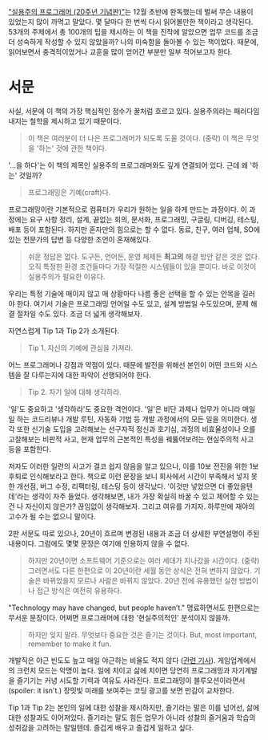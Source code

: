 
["실용주의 프로그래머 (20주년 기념판)"](https://pragprog.com/titles/tpp20/the-pragmatic-programmer-20th-anniversary-edition/)는 12월 초반에 완독했는데 벌써 무슨 내용이 있었는지 많이 까먹고 말았다. 몇 달마다 한 번씩 다시 읽어볼만한 책이라고 생각된다. 53개의 주제에서 총 100개의 팁을 제시하는 이 책을 진작에 알았으면 업무 코드를 조금 더 성숙하게 작성할 수 있지 않았을까? 나의 미숙함을 돌아볼 수 있는 책이었다. 때문에, 읽어보면서 충격적이었거나 교훈을 많이 얻어간 부분만 일부 적어보고자 한다.

# 서문

사실, 서문에 이 책의 가장 핵심적인 정수가 꿀처럼 흐르고 있다. 실용주의라는 패러다임 내지는 철학을 제시하고 있기 때문이다.

> 이 책은 여러분이 더 나은 프로그래머가 되도록 도울 것이다. (중략) 이 책은 무엇을 '하는' 것에 관한 책이다.

'...을 하다'는 이 책의 제목인 실용주의 프로그래머와도 깊게 연결되어 있다. 근데 왜 '하는' 것일까?

> 프로그래밍은 기예(craft)다.

프로그래밍이란 기본적으로 컴퓨터가 우리가 원하는 일을 하게 만드는 과정이다. 이 과정에는 요구 사항 정리, 설계, 끝없는 회의, 문서화, 프로그래밍, 구글링, 디버깅, 테스팅, 배포 등이 포함된다. 하지만 혼자만의 힘으로는 할 수 없다. 동료, 친구, 여러 업체, SO에 있는 전문가의 답변 등 다양한 조언이 혼재해있다.

> 쉬운 정답은 없다. 도구든, 언어든, 운영 체제든 **최고의** 해결 방안 같은 것은 없다. 오직 특정한 환경 조건들마다 가장 적절한 시스템들이 있을 뿐이다. 바로 이것이 실용주의가 필요한 이유다.

우리는 특정 기술에 매이지 않고 매 상황마다 나름 좋은 선택을 할 수 있는 안목을 길러야 한다. 여기서 기술은 프로그래밍 언어일 수도 있고, 설계 방법일 수도있으며, 문제 해결 절차일 수도 있다. 조금 더 넓게 생각해보자. 

자연스럽게 Tip 1과 Tip 2가 소개된다.

> Tip 1. 자신의 기예에 관심을 가져라.

어느 프로그래머나 강점과 약점이 있다. 때문에 발전을 위해선 본인이 어떤 코드와 시스템을 잘 다루는지에 대한 파악이 선행되어야 한다.

> Tip 2. 자기 일에 대해 생각하라.

'일'도 중요하고 '생각하라'도 중요한 격언이다. '일'은 비단 과제나 업무가 아니라 매일일 하는 코드리뷰나 개발 루틴, 자동화 기법 등 개발 과정에서의 모든 일을 의미한다. 생각 또한 신기술 도입을 고려해보는 선구자적 정신과 호기심, 과정의 비효율성이나 오를 고찰해보는 비판적 사고, 현재 업무의 근본적인 특성을 꿰뚫어보려는 현실주의적 사고 등을 포함한다.

저자도 이러한 일련의 사고가 결코 쉽지 않음을 알고 있으나, 이를 10보 전진을 위한 1보 후퇴로 인식해보라고 한다. 책으로 이런 문장을 보니 회사에서 시간이 부족해서 넣지 못한 개선점, 버그 수정, 리팩터링, 테스팅 등이 생각났다. '이것만 넣었으면 더 좋았을텐데'라는 생각이 자주 들었다. 생각해보면, 내가 가장 확실히 바꿀 수 있고 제어할 수 있는 건 나 자신이지 않은가? 끊임없이 생각해보자. 그리고 여유를 가지자. 하루만에 재야의 고수가 될 수는 없으니 말이다.

2판 서문도 따로 있으나, 20년이 흐르며 변경된 내용과 조금 더 상세한 부연설명이 주된 내용이다. 그럼에도 몇몇 문장은 여기에 인용하지 않을 수 없다.

> 하지만 20년이면 소프트웨어 기준으로는 여러 세대가 지나갔을 시간이다. (중략) 그러면서도 다른 한편으로 이 20년이란 세월 동안 상식은 전혀 변하지 않았다. 기술은 바뀌었을지 모르나 사람은 바뀌지 않았다. 20년 전에 유용했던 실천 방법이나 접근 방식은 여전히 유용하다.

"Technology may have changed, but people haven’t." 명료하면서도 한편으로는 무서운 문장이다. 어쩌면 프로그래머에 대한 '현실주의적인' 분석이지 않을까.

> 하지만 잊지 말라. 무엇보다 중요한 것은 즐기는 것이다.
> But, most important, remember to make it fun.

개발직은 야근 빈도도 높고 매일 야근하는 비율도 적지 않다 ([관련 기사](https://naver.me/FUGdKAmG)). 게임업계에서의 크런치 모드는 악명이 높다. 일에 치이고 삶에 치이면 당연히 프로그래밍과 자기계발을 즐기기는 커녕 시도할 기력과 여유도 사라진다. 프로그래밍이 블루오션이라면서 (spoiler: it isn't.) 장밋빛 미래를 보여주는 코딩 광고를 보면 만감이 교차한다. 

Tip 1과 Tip 2는 본인의 일에 대한 성찰을 제시하지만, 즐기라는 말은 이를 넘어선, 삶에 대한 성찰과도 이어져있다. 즐기라는 말도 힘든 업무가 아니라 성찰의 즐거움과 학습의 성취감을 고려하는 말일텐데. 즐겁게 배우고 즐겁게 일하고 싶다.


